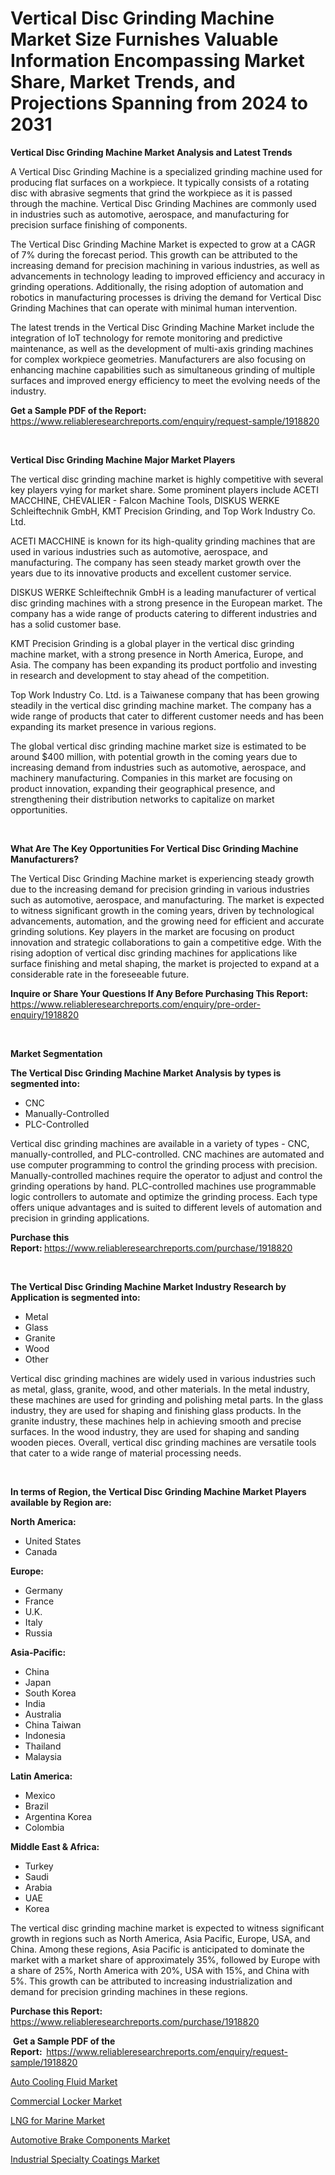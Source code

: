 <p><h1>Vertical Disc Grinding Machine Market Size Furnishes Valuable Information Encompassing Market Share, Market Trends, and Projections Spanning from 2024 to 2031</h1></p><p><strong>Vertical Disc Grinding Machine Market Analysis and Latest Trends</strong></p>
<p><p>A Vertical Disc Grinding Machine is a specialized grinding machine used for producing flat surfaces on a workpiece. It typically consists of a rotating disc with abrasive segments that grind the workpiece as it is passed through the machine. Vertical Disc Grinding Machines are commonly used in industries such as automotive, aerospace, and manufacturing for precision surface finishing of components.</p><p>The Vertical Disc Grinding Machine Market is expected to grow at a CAGR of 7% during the forecast period. This growth can be attributed to the increasing demand for precision machining in various industries, as well as advancements in technology leading to improved efficiency and accuracy in grinding operations. Additionally, the rising adoption of automation and robotics in manufacturing processes is driving the demand for Vertical Disc Grinding Machines that can operate with minimal human intervention.</p><p>The latest trends in the Vertical Disc Grinding Machine Market include the integration of IoT technology for remote monitoring and predictive maintenance, as well as the development of multi-axis grinding machines for complex workpiece geometries. Manufacturers are also focusing on enhancing machine capabilities such as simultaneous grinding of multiple surfaces and improved energy efficiency to meet the evolving needs of the industry.</p></p>
<p><strong>Get a Sample PDF of the Report:&nbsp;</strong> <a href="https://www.reliableresearchreports.com/enquiry/request-sample/1918820">https://www.reliableresearchreports.com/enquiry/request-sample/1918820</a></p>
<p>&nbsp;</p>
<p><strong>Vertical Disc Grinding Machine Major Market Players</strong></p>
<p><p>The vertical disc grinding machine market is highly competitive with several key players vying for market share. Some prominent players include ACETI MACCHINE, CHEVALIER - Falcon Machine Tools, DISKUS WERKE Schleiftechnik GmbH, KMT Precision Grinding, and Top Work Industry Co. Ltd.</p><p>ACETI MACCHINE is known for its high-quality grinding machines that are used in various industries such as automotive, aerospace, and manufacturing. The company has seen steady market growth over the years due to its innovative products and excellent customer service.</p><p>DISKUS WERKE Schleiftechnik GmbH is a leading manufacturer of vertical disc grinding machines with a strong presence in the European market. The company has a wide range of products catering to different industries and has a solid customer base.</p><p>KMT Precision Grinding is a global player in the vertical disc grinding machine market, with a strong presence in North America, Europe, and Asia. The company has been expanding its product portfolio and investing in research and development to stay ahead of the competition.</p><p>Top Work Industry Co. Ltd. is a Taiwanese company that has been growing steadily in the vertical disc grinding machine market. The company has a wide range of products that cater to different customer needs and has been expanding its market presence in various regions.</p><p>The global vertical disc grinding machine market size is estimated to be around $400 million, with potential growth in the coming years due to increasing demand from industries such as automotive, aerospace, and machinery manufacturing. Companies in this market are focusing on product innovation, expanding their geographical presence, and strengthening their distribution networks to capitalize on market opportunities.</p></p>
<p>&nbsp;</p>
<p><strong>What Are The Key Opportunities For Vertical Disc Grinding Machine Manufacturers?</strong></p>
<p><p>The Vertical Disc Grinding Machine market is experiencing steady growth due to the increasing demand for precision grinding in various industries such as automotive, aerospace, and manufacturing. The market is expected to witness significant growth in the coming years, driven by technological advancements, automation, and the growing need for efficient and accurate grinding solutions. Key players in the market are focusing on product innovation and strategic collaborations to gain a competitive edge. With the rising adoption of vertical disc grinding machines for applications like surface finishing and metal shaping, the market is projected to expand at a considerable rate in the foreseeable future.</p></p>
<p><strong>Inquire or Share Your Questions If Any Before Purchasing This Report:</strong> <a href="https://www.reliableresearchreports.com/enquiry/pre-order-enquiry/1918820">https://www.reliableresearchreports.com/enquiry/pre-order-enquiry/1918820</a></p>
<p>&nbsp;</p>
<p><strong>Market Segmentation</strong></p>
<p><strong>The Vertical Disc Grinding Machine Market Analysis by types is segmented into:</strong></p>
<p><ul><li>CNC</li><li>Manually-Controlled</li><li>PLC-Controlled</li></ul></p>
<p><p>Vertical disc grinding machines are available in a variety of types - CNC, manually-controlled, and PLC-controlled. CNC machines are automated and use computer programming to control the grinding process with precision. Manually-controlled machines require the operator to adjust and control the grinding operations by hand. PLC-controlled machines use programmable logic controllers to automate and optimize the grinding process. Each type offers unique advantages and is suited to different levels of automation and precision in grinding applications.</p></p>
<p><strong>Purchase this Report:&nbsp;</strong><a href="https://www.reliableresearchreports.com/purchase/1918820">https://www.reliableresearchreports.com/purchase/1918820</a></p>
<p>&nbsp;</p>
<p><strong>The Vertical Disc Grinding Machine Market Industry Research by Application is segmented into:</strong></p>
<p><ul><li>Metal</li><li>Glass</li><li>Granite</li><li>Wood</li><li>Other</li></ul></p>
<p><p>Vertical disc grinding machines are widely used in various industries such as metal, glass, granite, wood, and other materials. In the metal industry, these machines are used for grinding and polishing metal parts. In the glass industry, they are used for shaping and finishing glass products. In the granite industry, these machines help in achieving smooth and precise surfaces. In the wood industry, they are used for shaping and sanding wooden pieces. Overall, vertical disc grinding machines are versatile tools that cater to a wide range of material processing needs.</p></p>
<p>&nbsp;</p>
<p><strong>In terms of Region, the Vertical Disc Grinding Machine Market Players available by Region are:</strong></p>
<p>
    <p> <strong> North America: </strong>
        <ul>
            <li>United States</li>
            <li>Canada</li>
        </ul>
        </p> 
    <p> <strong> Europe: </strong>
        <ul>
            <li>Germany</li>
            <li>France</li>
            <li>U.K.</li>
            <li>Italy</li>
            <li>Russia</li>
        </ul>
        </p> 
    <p> <strong> Asia-Pacific: </strong>
        <ul>
            <li>China</li>
            <li>Japan</li>
            <li>South Korea</li>
            <li>India</li>
            <li>Australia</li>
            <li>China Taiwan</li>
            <li>Indonesia</li>
            <li>Thailand</li>
            <li>Malaysia</li>
        </ul>
        </p> 
    <p> <strong> Latin America: </strong>
        <ul>
            <li>Mexico</li>
            <li>Brazil</li>
            <li>Argentina Korea</li>
            <li>Colombia</li>
        </ul>
        </p> 
    <p> <strong> Middle East & Africa: </strong>
        <ul>
            <li>Turkey</li>
            <li>Saudi</li>
            <li>Arabia</li>
            <li>UAE</li>
            <li>Korea</li>
        </ul>
    </p>
    </p>
<p><p>The vertical disc grinding machine market is expected to witness significant growth in regions such as North America, Asia Pacific, Europe, USA, and China. Among these regions, Asia Pacific is anticipated to dominate the market with a market share of approximately 35%, followed by Europe with a share of 25%, North America with 20%, USA with 15%, and China with 5%. This growth can be attributed to increasing industrialization and demand for precision grinding machines in these regions.</p></p>
<p><strong>Purchase this Report: </strong><a href="https://www.reliableresearchreports.com/purchase/1918820">https://www.reliableresearchreports.com/purchase/1918820</a></p>
<p>&nbsp;<strong>Get a Sample PDF of the Report:&nbsp;&nbsp;</strong><a href="https://www.reliableresearchreports.com/enquiry/request-sample/1918820">https://www.reliableresearchreports.com/enquiry/request-sample/1918820</a></p>
<p><strong></strong></p>
<p><p><a href="https://github.com/bmorecock/Market-Research-Report-List-2/blob/main/auto-cooling-fluid-market.md">Auto Cooling Fluid Market</a></p><p><a href="https://military-diascia-e68.notion.site/Commercial-Locker-Market-Analysis-and-Market-Size-Global-Industry-Overview-Market-Segmentation-and-241733f9885f45e6922edbd709befe45">Commercial Locker Market</a></p><p><a href="https://sudsy-motorcycle-bbc.notion.site/LNG-for-Marine-Market-Research-Report-Reveals-The-Latest-Trends-And-Opportunities-of-this-Market-for-8fc777fcc1e24a5f9f7e8c92ffd91291">LNG for Marine Market</a></p><p><a href="https://view.publitas.com/reportprime-1/decoding-the-automotive-brake-components-market-a-deep-dive-into-the-latest-market-trends-market-segmentation-and-competitive-analysis/">Automotive Brake Components Market</a></p><p><a href="https://github.com/jsmusil/Market-Research-Report-List-2/blob/main/industrial-specialty-coatings-market.md">Industrial Specialty Coatings Market</a></p></p>